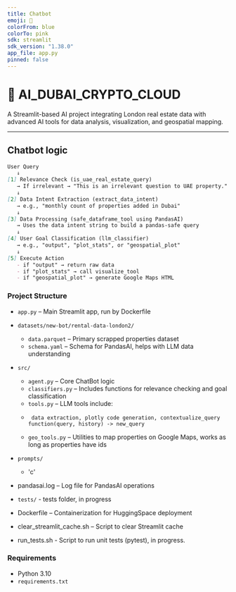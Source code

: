 ```yaml
---
title: Chatbot
emoji: 🤖
colorFrom: blue
colorTo: pink
sdk: streamlit
sdk_version: "1.38.0"
app_file: app.py
pinned: false
---
```




# 🧠 AI_DUBAI_CRYPTO_CLOUD

A Streamlit-based AI project integrating London real estate data with advanced AI tools for data analysis, visualization, and geospatial mapping.

---

## Chatbot logic 

```md
User Query
   ↓
[1] Relevance Check (is_uae_real_estate_query)
   → If irrelevant → "This is an irrelevant question to UAE property."
   ↓
[2] Data Intent Extraction (extract_data_intent)
   → e.g., "monthly count of properties added in Dubai"
   ↓
[3] Data Processing (safe_dataframe_tool using PandasAI)
   → Uses the data intent string to build a pandas-safe query
   ↓
[4] User Goal Classification (llm_classifier)
   → e.g., "output", "plot_stats", or "geospatial_plot"
   ↓
[5] Execute Action
   - if "output" → return raw data
   - if "plot_stats" → call visualize_tool
   - if "geospatial_plot" → generate Google Maps HTML 

```
### Project Structure

- `app.py` – Main Streamlit app, run by Dockerfile
- `datasets/new-bot/rental-data-london2/`
  - `data.parquet` – Primary scrapped properties dataset
  - `schema.yaml` – Schema for PandasAI, helps with LLM data understanding 
- `src/`
  - `agent.py` – Core ChatBot logic
  - `classifiers.py` – Includes functions for relevance checking and goal classification
  - `tools.py` – LLM tools include: 
  -      data extraction, plotly code generation, contextualize_query function(query, history) -> new_query
  - `geo_tools.py` – Utilities to map properties on Google Maps, works as long as properties have ids 
- `prompts/`
   - 'c'
- pandasai.log – Log file for PandasAI operations
- `tests/` - tests folder, in progress


- Dockerfile – Containerization for HuggingSpace deployment
- clear_streamlit_cache.sh – Script to clear Streamlit cache
- run_tests.sh - Script to run unit tests (pytest), in progress.

### Requirements
- Python 3.10  
- `requirements.txt`

